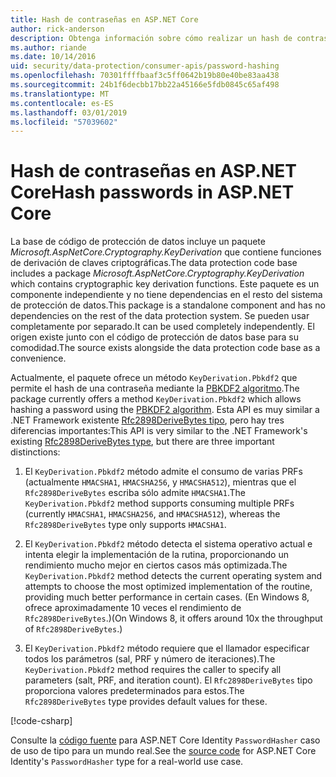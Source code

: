 ```yaml
---
title: Hash de contraseñas en ASP.NET Core
author: rick-anderson
description: Obtenga información sobre cómo realizar un hash de contraseñas mediante las API de protección de datos de ASP.NET Core.
ms.author: riande
ms.date: 10/14/2016
uid: security/data-protection/consumer-apis/password-hashing
ms.openlocfilehash: 70301ffffbaaf3c5ff0642b19b80e40be83aa438
ms.sourcegitcommit: 24b1f6decbb17bb22a45166e5fdb0845c65af498
ms.translationtype: MT
ms.contentlocale: es-ES
ms.lasthandoff: 03/01/2019
ms.locfileid: "57039602"
---
```

# <a name="hash-passwords-in-aspnet-core"></a><span data-ttu-id="656ec-103">Hash de contraseñas en ASP.NET Core</span><span class="sxs-lookup"><span data-stu-id="656ec-103">Hash passwords in ASP.NET Core</span></span>

<span data-ttu-id="656ec-104">La base de código de protección de datos incluye un paquete *Microsoft.AspNetCore.Cryptography.KeyDerivation* que contiene funciones de derivación de claves criptográficas.</span><span class="sxs-lookup"><span data-stu-id="656ec-104">The data protection code base includes a package *Microsoft.AspNetCore.Cryptography.KeyDerivation* which contains cryptographic key derivation functions.</span></span> <span data-ttu-id="656ec-105">Este paquete es un componente independiente y no tiene dependencias en el resto del sistema de protección de datos.</span><span class="sxs-lookup"><span data-stu-id="656ec-105">This package is a standalone component and has no dependencies on the rest of the data protection system.</span></span> <span data-ttu-id="656ec-106">Se pueden usar completamente por separado.</span><span class="sxs-lookup"><span data-stu-id="656ec-106">It can be used completely independently.</span></span> <span data-ttu-id="656ec-107">El origen existe junto con el código de protección de datos base para su comodidad.</span><span class="sxs-lookup"><span data-stu-id="656ec-107">The source exists alongside the data protection code base as a convenience.</span></span>

<span data-ttu-id="656ec-108">Actualmente, el paquete ofrece un método `KeyDerivation.Pbkdf2` que permite el hash de una contraseña mediante la [PBKDF2 algoritmo](https://tools.ietf.org/html/rfc2898#section-5.2).</span><span class="sxs-lookup"><span data-stu-id="656ec-108">The package currently offers a method `KeyDerivation.Pbkdf2` which allows hashing a password using the [PBKDF2 algorithm](https://tools.ietf.org/html/rfc2898#section-5.2).</span></span> <span data-ttu-id="656ec-109">Esta API es muy similar a .NET Framework existente [Rfc2898DeriveBytes tipo](/dotnet/api/system.security.cryptography.rfc2898derivebytes), pero hay tres diferencias importantes:</span><span class="sxs-lookup"><span data-stu-id="656ec-109">This API is very similar to the .NET Framework's existing [Rfc2898DeriveBytes type](/dotnet/api/system.security.cryptography.rfc2898derivebytes), but there are three important distinctions:</span></span>

1. <span data-ttu-id="656ec-110">El `KeyDerivation.Pbkdf2` método admite el consumo de varias PRFs (actualmente `HMACSHA1`, `HMACSHA256`, y `HMACSHA512`), mientras que el `Rfc2898DeriveBytes` escriba sólo admite `HMACSHA1`.</span><span class="sxs-lookup"><span data-stu-id="656ec-110">The `KeyDerivation.Pbkdf2` method supports consuming multiple PRFs (currently `HMACSHA1`, `HMACSHA256`, and `HMACSHA512`), whereas the `Rfc2898DeriveBytes` type only supports `HMACSHA1`.</span></span>

2. <span data-ttu-id="656ec-111">El `KeyDerivation.Pbkdf2` método detecta el sistema operativo actual e intenta elegir la implementación de la rutina, proporcionando un rendimiento mucho mejor en ciertos casos más optimizada.</span><span class="sxs-lookup"><span data-stu-id="656ec-111">The `KeyDerivation.Pbkdf2` method detects the current operating system and attempts to choose the most optimized implementation of the routine, providing much better performance in certain cases.</span></span> <span data-ttu-id="656ec-112">(En Windows 8, ofrece aproximadamente 10 veces el rendimiento de `Rfc2898DeriveBytes`.)</span><span class="sxs-lookup"><span data-stu-id="656ec-112">(On Windows 8, it offers around 10x the throughput of `Rfc2898DeriveBytes`.)</span></span>

3. <span data-ttu-id="656ec-113">El `KeyDerivation.Pbkdf2` método requiere que el llamador especificar todos los parámetros (sal, PRF y número de iteraciones).</span><span class="sxs-lookup"><span data-stu-id="656ec-113">The `KeyDerivation.Pbkdf2` method requires the caller to specify all parameters (salt, PRF, and iteration count).</span></span> <span data-ttu-id="656ec-114">El `Rfc2898DeriveBytes` tipo proporciona valores predeterminados para estos.</span><span class="sxs-lookup"><span data-stu-id="656ec-114">The `Rfc2898DeriveBytes` type provides default values for these.</span></span>

[!code-csharp[](password-hashing/samples/passwordhasher.cs)]

<span data-ttu-id="656ec-115">Consulte la [código fuente](https://github.com/aspnet/Identity/blob/master/src/Core/PasswordHasher.cs) para ASP.NET Core Identity `PasswordHasher` caso de uso de tipo para un mundo real.</span><span class="sxs-lookup"><span data-stu-id="656ec-115">See the [source code](https://github.com/aspnet/Identity/blob/master/src/Core/PasswordHasher.cs) for ASP.NET Core Identity's `PasswordHasher` type for a real-world use case.</span></span>
